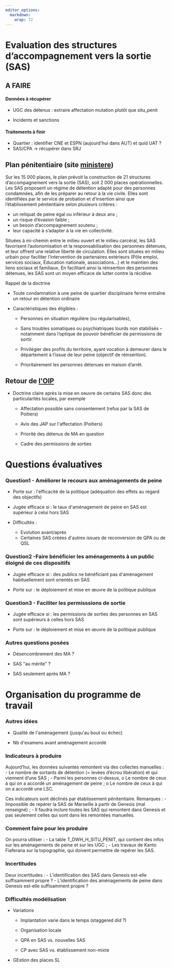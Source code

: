 ```yaml
---
editor_options: 
  markdown: 
    wrap: 72
---
```


# Evaluation des structures d’accompagnement vers la sortie (SAS)

## A FAIRE

#### Données à récupérer

-   UGC des détenus : extraire affectation mutation plutôt que
    situ_penit

-   Incidents et sanctions

#### Traitements à finir

-   Quartier : identifier CNE et ESPN (aujourd'hui dans AUT) et quid UAT
    ?
-   SAS/CPA -\> récupérer dans SRJ

## Plan pénitentiaire (site [ministere](https://www.justice.gouv.fr/plan-15-000-places-prison))

Sur les 15 000 places, le plan prévoit la construction de 21 structures
d’accompagnement vers la sortie (SAS), soit 2 000 places
opérationnelles. Les SAS proposent un régime de détention adapté pour
des personnes condamnées, afin de les préparer au retour à la vie
civile. Elles sont identifiées par le service de probation et
d’insertion ainsi que l’établissement pénitentiaire selon plusieurs
critères :

-   un reliquat de peine égal ou inférieur à deux ans ;
-   un risque d’évasion faible ;
-   un besoin d’accompagnement soutenu ;
-   leur capacité à s’adapter à la vie en collectivité.

Situées à mi-chemin entre le milieu ouvert et le milieu carcéral, les
SAS favorisent l’autonomisation et la responsabilisation des personnes
détenues, et leur offrent une relative liberté de circulation. Elles
sont situées en milieu urbain pour faciliter l’intervention de
partenaires extérieurs (Pôle emploi, services sociaux, Éducation
nationale, associations…) et le maintien des liens sociaux et familiaux.
En facilitant ainsi la réinsertion des personnes détenues, les SAS sont
un moyen efficace de lutter contre la récidive.

Rappel de la doctrine

-   Toute condamnation à une peine de quartier disciplinaire ferme
    entraîne un retour en détention ordinaire

-   Caractéristiques des éligibles :

    -   Personnes en situation régulière (ou régularisables),

    -   Sans troubles somatiques ou psychiatriques lourds non stabilisés
        – notamment dans l’optique de pouvoir bénéficier de permissions
        de sortir.

    -   Privilégier des profils du territoire, ayant vocation à demeurer
        dans le département à l’issue de leur peine (objectif de
        réinsertion).

    -   Prioritairement les personnes détenues en maison d’arrêt.

## Retour de [l'OIP](https://oip.org/analyse/structures-daccompagnement-vers-la-sortie-de-la-theorie-aux-pratiques/)

-   Doctrine claire après la mise en oeuvre de certains SAS donc des
    particularités locales, par exemple

    -   Affectation possible sans consentement (refus par la SAS de
        Poitiers)

    -   Avis des JAP sur l'affectation (Poitiers)

    -   Priorité des détenus de MA en question

    -   Cadre des permissions de sorties

# Questions évaluatives

### **Question1 - Améliorer le recours aux aménagements de peine**

-   Porte sur : l'efficacité de la politique (adéquation des effets au
    regard des objectifs)

-   Jugée efficace si : le taux d'aménagement de peine en SAS est
    supérieur à celui hors SAS

-   Difficultés :

    -   Evolution avant/après
    -   Certaines SAS créées d'autres issues de reconversion de QPA ou
        de QSL

### Question2 -**Faire bénéficier les aménagements à un public éloigné de ces dispositifs**

-   Jugée efficace si : des publics ne bénéficiant pas d'aménagement
    habituellement sont orientés en SAS

-   Porte sur : le déploiement et mise en œuvre de la politique publique

### **Question3 - Faciliter les permisssions de sortie**

-   Jugée efficace si : les permissions de sorties des personnes en SAS
    sont supérieurs à celles hors SAS 

-   Porte sur : le déploiement et mise en œuvre de la politique publique

### Autres questions posées

-   Désencombrement des MA ?

-   SAS "au mérite" ?

-   SAS seulement après MA ?

# Organisation du programme de travail

### Autres idées

-   Qualité de l'aménagement (jusqu'au bout ou échec)

-   Nb d'examens avant aménagement accordé

### Indicateurs à produire

Aujourd’hui, les données suivantes remontent via des collectes
manuelles : - Le nombre de sortants de détention (= levées d’écrou
libération) et qui viennent d’une SAS ; - Parmi les personnes ci-dessus,
o Le nombre de ceux à qui on a accordé un aménagement de peine ; o Le
nombre de ceux à qui on a accordé une LSC.

Ces indicateurs sont déclinés par établissement pénitentiaire.
Remarques : - Impossible de repérer la SAS de Marseille à partir de
Genesis (mal renseigné) ; - Il faudra inclure toutes les SAS qui
remontent dans Genesis et pas seulement celles qui sont dans les
remontées manuelles.

### Comment faire pour les produire

On pourra utiliser : - La table T_DWH_H_SITU_PENIT, qui contient des
infos sur les aménagements de peine et sur les UGC ; - Les travaux de
Kanto Fiaferana sur la topographie, qui doivent permettre de repérer les
SAS.

### Incertitudes

Deux incertitudes : - L’identification des SAS dans Genesis est-elle
suffisamment propre ? - L’identification des aménagements de peine dans
Genesis est-elle suffisamment propre ?

### Difficultés modélisation

-   Variations

    -   Implantation varie dans le temps (staggered did ?)

    -   Organisation locale

    -   QPA en SAS vs. nouvelles SAS

    -   CP avec SAS vs. établissement non-mixte

-   GEstion des places SL
